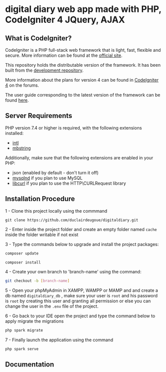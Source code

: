 # digital diary web app made with PHP, CodeIgniter 4 JQuery, AJAX
## What is CodeIgniter?

CodeIgniter is a PHP full-stack web framework that is light, fast, flexible and secure.
More information can be found at the [official site](https://codeigniter.com).

This repository holds the distributable version of the framework.
It has been built from the
[development repository](https://github.com/codeigniter4/CodeIgniter4).

More information about the plans for version 4 can be found in [CodeIgniter 4](https://forum.codeigniter.com/forumdisplay.php?fid=28) on the forums.

The user guide corresponding to the latest version of the framework can be found
[here](https://codeigniter4.github.io/userguide/).

## Server Requirements

PHP version 7.4 or higher is required, with the following extensions installed:

- [intl](http://php.net/manual/en/intl.requirements.php)
- [mbstring](http://php.net/manual/en/mbstring.installation.php)

Additionally, make sure that the following extensions are enabled in your PHP:

- json (enabled by default - don't turn it off)
- [mysqlnd](http://php.net/manual/en/mysqlnd.install.php) if you plan to use MySQL
- [libcurl](http://php.net/manual/en/curl.requirements.php) if you plan to use the HTTP\CURLRequest library


## Installation Procedure

1 - Clone this project locally using the commmand

```git
git clone https://github.com/duclairdeugoue/digitaldiary.git 
```

2 - Enter inside the project folder and create an empty folder named `cache` inside the folder writable if not exist

3 - Type the commands below to upgrade and install the project packages:

```php
composer update

composer install 
```

4 - Create your own branch to 'branch-name' using the command:

```bash
git checkout -b [branch-name]
```

5 - Open your phpMyAdmin in XAMPP, WAMPP or MAMP and and create a db named `digitaldiary_db` , make sure your user is `root` and his password is  `root` by creating this user and granting all permission or else you can change the user in the `.env` file of the project.

6 - Go back to your IDE open the project  and type the command below to apply migrate the migrations

```php
php spark migrate
```

7 - Finally launch the application using the command

```php
php spark serve
```

## Documentation
